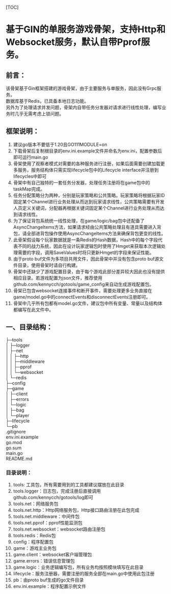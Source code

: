 [TOC]

# 基于GIN的单服务游戏骨架，支持Http和Websocket服务，默认自带Pprof服务。

## 前言：
该骨架基于Gin框架搭建的游戏骨架，由于主要服务与单服务，因此没有Grpc服务。<br/>
数据库基于Redis，已具备本地日志功能。<br/>
另外为了处理请求并发问题，骨架内自带任务分发器对请求进行线性处理，编写业务时几乎无需考虑上锁问题。<br/>

## 框架说明：

1.  建议go版本不要低于1.20且GO111MODULE=on
2.  下载骨架后复制根目录的env.ini.example文件并命名为env.ini，配置参数后即可运行main.go
3.  骨架使用了观察者模式对需要的各种服务进行注册，如果后面需要创建加载更多服务，服务结构体只需实现lifecycle包中的Lifecycle interface并注册到lifecycles中即可
4.  骨架中有自己独特的一套任务分发器，处理任务注册将在game包中的taskMap完成。
5.  任务分配策略分为两种，分别是玩家策略和公共策略。玩家策略将根据玩家ID固定某个Channel进行业务处理从而达到玩家请求线性，公共策略需要有开发人员定义关键词，分配器再根据关键词固定某个Channel进行业务处理从而达到请求线性。
6.  为了保证背包系统统一线性处理，在game/logic/bag包中还配备了AsyncChangeItems方法，如果请求经由公共策略处理且有道具需要进入背包，请全部进背包操作使用AsyncChangeItems方法来确保背包更变的线性。
7.  此骨架假设每个玩家数据就是一条Redis的Hash数据，Hash中的每个字段代表不同的战力系统，因此在设计玩家逻辑包时使用了Hmget来获取本次逻辑处理需要的字段，调用SaveValues时将只更新Hmget的字段来保证性能。
8.  由于proto buf文件为多项目共用文件，因此骨架中并没有包含proto buf源文件目录，使用骨架时请自行构建。
9.  骨架中还缺少了游戏配置目录，由于每个游戏此部分差异较大因此也没有提供相应目录。若游戏配置为json文件，推荐使用github.com/kennycch/gotools/game_config来自动生成游戏配置包。
10. 骨架已包含websocket连接事件和断开事件，需要处理更多业务直接在game/model.go中的connectEvents和disconnectEvents注册即可。
11. 骨架中几乎所有包都有model.go文件，建议包中所有变量、常量以及结构体都编写在此文件中。

## 一、目录结构：
├─tools<br/>
│  ├─logger<br/>
│  ├─net<br/>
│  │  ├─http<br/>
│  │  ├─middleware<br/>
│  │  ├─pprof<br/>
│  │  └─websocket<br/>
│  └─redis<br/>
├─config<br/>
├─game<br/>
│  ├─client<br/>
│  ├─errors<br/>
│  └─logic<br/>
│      ├─bag<br/>
│      └─player<br/>
├─lifecycle<br/>
└─pb<br/>
.gitignore<br/>
env.ini.example<br/>
go.mod<br/>
go.sum<br/>
main.go<br/>
README.md<br/>

### 目录说明：
1.  tools: 工具包，所有需要用到的工具都建议摆放在此目录<br/>
2.  tools.logger：日志包，完成注册后直接调用github.com/kennycch/gotools/log即可<br/>
3.  tools.net：网络服务包<br/>
4.  tools.net.http：Http网络服务包，Http接口路由注册在此包完成<br/>
5.  tools.net.middleware：中间件包<br/>
6.  tools.net.pprof：pprof性能监测包<br/>
7.  tools.net.websocket：websocket路由注册包<br/>
8.  tools.redis：Redis包<br/>
9.  config：程序配置包<br/>
10. game：游戏主业务包<br/>
11. game.client：websocket客户端管理包<br/>
12. game.errors：错误信息管理包<br/>
13. game.logic：业务逻辑编写包，所有业务均按照模块填写在此目录<br/>
14. lifecycle：服务注册器，需要注册的服务全部在main.go中使用此包注册<br/>
15. pb：由proto buf生成的go文件目录<br/>
16. env.ini.example：程序配置示例文件<br/>